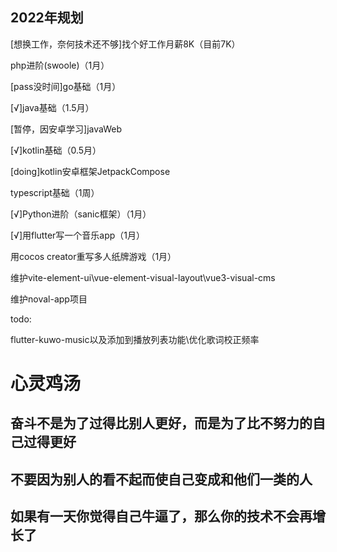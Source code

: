 <h2>2022年规划</h2>  
<p>[想换工作，奈何技术还不够]找个好工作月薪8K（目前7K）</p>
<p>php进阶(swoole)（1月）</p>
<p>[pass没时间]go基础（1月）</p>
<p>[√]java基础（1.5月）</p>
<p>[暂停，因安卓学习]javaWeb</p>
<p>[√]kotlin基础（0.5月）</p>
<p>[doing]kotlin安卓框架JetpackCompose</p>
<p>typescript基础（1周）</p>
<p>[√]Python进阶（sanic框架）（1月）</p>
<p>[√]用flutter写一个音乐app（1月）</p>
<p>用cocos creator重写多人纸牌游戏（1月）</p>
<p>维护vite-element-ui\vue-element-visual-layout\vue3-visual-cms</p>
<p>维护noval-app项目</p>

todo:

flutter-kuwo-music以及添加到播放列表功能\优化歌词校正频率


# 心灵鸡汤

## 奋斗不是为了过得比别人更好，而是为了比不努力的自己过得更好

## 不要因为别人的看不起而使自己变成和他们一类的人

## 如果有一天你觉得自己牛逼了，那么你的技术不会再增长了